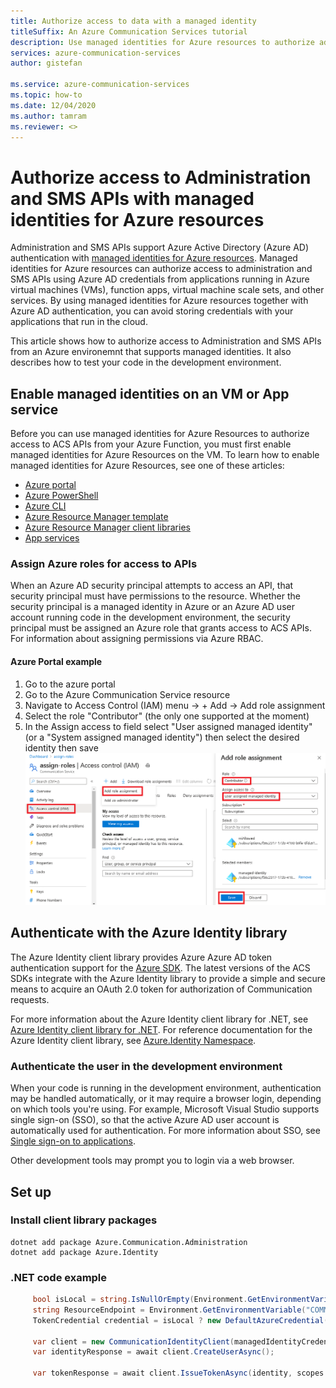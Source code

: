 ```yaml
---
title: Authorize access to data with a managed identity
titleSuffix: An Azure Communication Services tutorial
description: Use managed identities for Azure resources to authorize administration and SMS APIs access from applications running in Azure VMs, function apps, and others.
services: azure-communication-services
author: gistefan

ms.service: azure-communication-services
ms.topic: how-to
ms.date: 12/04/2020
ms.author: tamram
ms.reviewer: <>
---
```


# Authorize access to Administration and SMS APIs with managed identities for Azure resources

Administration and SMS APIs support Azure Active Directory (Azure AD) authentication with [managed identities for Azure resources](../../active-directory/managed-identities-azure-resources/overview.md). Managed identities for Azure resources can authorize access to administration and SMS APIs using Azure AD credentials from applications running in Azure virtual machines (VMs), function apps, virtual machine scale sets, and other services. By using managed identities for Azure resources together with Azure AD authentication, you can avoid storing credentials with your applications that run in the cloud.  

This article shows how to authorize access to Administration and SMS APIs from an Azure environemnt that supports managed identities. It also describes how to test your code in the development environment.

## Enable managed identities on an VM or App service

Before you can use managed identities for Azure Resources to authorize access to ACS APIs from your Azure Function, you must first enable managed identities for Azure Resources on the VM. To learn how to enable managed identities for Azure Resources, see one of these articles:

- [Azure portal](../../active-directory/managed-identities-azure-resources/qs-configure-portal-windows-vm.md)
- [Azure PowerShell](../../active-directory/managed-identities-azure-resources/qs-configure-powershell-windows-vm.md)
- [Azure CLI](../../active-directory/managed-identities-azure-resources/qs-configure-cli-windows-vm.md)
- [Azure Resource Manager template](../../active-directory/managed-identities-azure-resources/qs-configure-template-windows-vm.md)
- [Azure Resource Manager client libraries](../../active-directory/managed-identities-azure-resources/qs-configure-sdk-windows-vm.md)
- [App services](../../app-service/overview-managed-identity.md)

### Assign Azure roles for access to APIs

When an Azure AD security principal attempts to access an API, that security principal must have permissions to the resource. Whether the security principal is a managed identity in Azure or an Azure AD user account running code in the development environment, the security principal must be assigned an Azure role that grants access to ACS APIs. For information about assigning permissions via Azure RBAC.

#### Azure Portal example

1. Go to the azure portal
1. Go to the Azure Communication Service resource
1. Navigate to Access Control (IAM) menu -> + Add -> Add role assignment
1. Select the role "Contributor" (the only one supported at the moment)
1. In the Assign access to field select "User assigned managed identity" (or a "System assigned managed identity") then select the desired identity then save
![Managed identity role](media/communication-auth-aad-msi-assign.png)


## Authenticate with the Azure Identity library

The Azure Identity client library provides Azure Azure AD token authentication support for the [Azure SDK](https://github.com/Azure/azure-sdk). The latest versions of the ACS SDKs integrate with the Azure Identity library to provide a simple and secure means to acquire an OAuth 2.0 token for authorization of Communication requests.

For more information about the Azure Identity client library for .NET, see [Azure Identity client library for .NET](https://github.com/Azure/azure-sdk-for-net/tree/master/sdk/identity/Azure.Identity). For reference documentation for the Azure Identity client library, see [Azure.Identity Namespace](/dotnet/api/azure.identity).

### Authenticate the user in the development environment

When your code is running in the development environment, authentication may be handled automatically, or it may require a browser login, depending on which tools you're using. For example, Microsoft Visual Studio supports single sign-on (SSO), so that the active Azure AD user account is automatically used for authentication. For more information about SSO, see [Single sign-on to applications](../../active-directory/manage-apps/what-is-single-sign-on.md).

Other development tools may prompt you to login via a web browser.

## Set up

### Install client library packages

```console
dotnet add package Azure.Communication.Administration
dotnet add package Azure.Identity
```

### .NET code example

```csharp
     bool isLocal = string.IsNullOrEmpty(Environment.GetEnvironmentVariable("WEBSITE_INSTANCE_ID"));
     string ResourceEndpoint = Environment.GetEnvironmentVariable("COMMUNICATION_SERVICES_RESOURCE");
     TokenCredential credential = isLocal ? new DefaultAzureCredential() : new ManagedIdentityCredential();
     
     var client = new CommunicationIdentityClient(managedIdentityCredential, ResourceEndpoint);
     var identityResponse = await client.CreateUserAsync();
     
     var tokenResponse = await client.IssueTokenAsync(identity, scopes: new [] { CommunicationTokenScope.VoIP });
```
